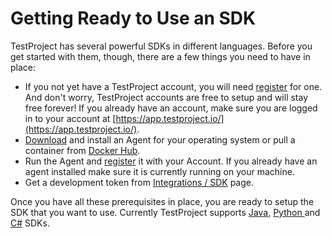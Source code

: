 # Getting Ready to Use an SDK

TestProject has several powerful SDKs in different languages. Before you get started with them, though, there are a few things you need to have in place:

* If you not yet have a TestProject account, you will need [register](https://app.testproject.io/signup/) for one. And don't worry, TestProject accounts are free to setup and will stay free forever! If you already have an account,  make sure you are logged in to your account at [https://app.testproject.io/](https://app.testproject.io/).
* [Download](https://app.testproject.io/#/download) and install an Agent for your operating system or pull a container from [Docker Hub](https://hub.docker.com/r/testproject/agent).
* Run the Agent and [register](https://docs.testproject.io/getting-started/installation-and-setup#register-the-agent) it with your Account. If you already have an agent installed make sure it is currently running on your machine.
* Get a development token from [Integrations / SDK](https://app.testproject.io/#/integrations/sdk) page.

Once you have all these prerequisites in place, you are ready to setup the SDK that you want to use. Currently TestProject supports [Java](../opensdk-v2/java-sdk.md), [Python ](../opensdk-v2/python-sdk.md)and [C\#]() SDKs. 

